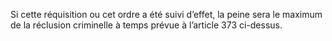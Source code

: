 Si cette réquisition ou cet ordre a été suivi d’effet, la peine sera le maximum de la réclusion criminelle à temps prévue à l’article 373 ci-dessus.
